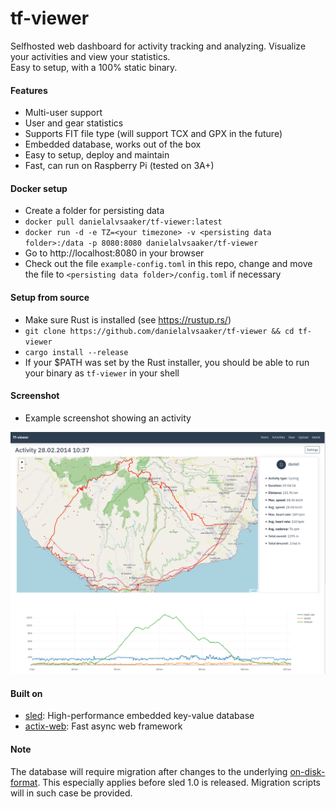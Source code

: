 # tf-viewer
Selfhosted web dashboard for activity tracking and analyzing. Visualize your activities and view your statistics.  
Easy to setup, with a 100% static binary.


#### Features
- Multi-user support
- User and gear statistics
- Supports FIT file type (will support TCX and GPX in the future)
- Embedded database, works out of the box
- Easy to setup, deploy and maintain
- Fast, can run on Raspberry Pi (tested on 3A+)

#### Docker setup
- Create a folder for persisting data
- `docker pull danielalvsaaker/tf-viewer:latest`
- `docker run -d -e TZ=<your timezone> -v <persisting data folder>:/data -p 8080:8080 danielalvsaaker/tf-viewer`
- Go to http://localhost:8080 in your browser
- Check out  the file `example-config.toml` in this repo, change and move the file to `<persisting data folder>/config.toml` if necessary

#### Setup from source
- Make sure Rust is installed (see https://rustup.rs/)
- `git clone https://github.com/danielalvsaaker/tf-viewer && cd tf-viewer`
- `cargo install --release`
- If your $PATH was set by the Rust installer, you should be able to run your binary as `tf-viewer` in your shell

#### Screenshot
- Example screenshot showing an activity  

![Screenshot](screenshot.png)

#### Built on
- [sled](https://github.com/spacejam/sled): High-performance embedded key-value database
- [actix-web](https://actix.rs): Fast async web framework

#### Note
The database will require migration after changes to the underlying [on-disk-format](https://github.com/spacejam/sled#known-issues-warnings). This especially applies before sled 1.0 is released.
Migration scripts will in such case be provided.
